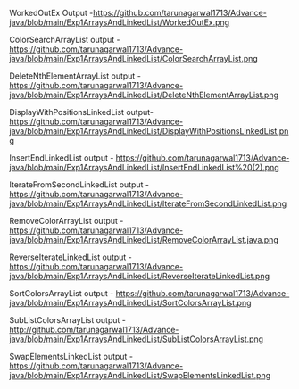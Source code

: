 WorkedOutEx Output -https://github.com/tarunagarwal1713/Advance-java/blob/main/Exp1ArraysAndLinkedList/WorkedOutEx.png

ColorSearchArrayList output -https://github.com/tarunagarwal1713/Advance-java/blob/main/Exp1ArraysAndLinkedList/ColorSearchArrayList.png

DeleteNthElementArrayList output - https://github.com/tarunagarwal1713/Advance-java/blob/main/Exp1ArraysAndLinkedList/DeleteNthElementArrayList.png

DisplayWithPositionsLinkedList output- https://github.com/tarunagarwal1713/Advance-java/blob/main/Exp1ArraysAndLinkedList/DisplayWithPositionsLinkedList.png

InsertEndLinkedList output - https://github.com/tarunagarwal1713/Advance-java/blob/main/Exp1ArraysAndLinkedList/InsertEndLinkedList%20(2).png

IterateFromSecondLinkedList output - https://github.com/tarunagarwal1713/Advance-java/blob/main/Exp1ArraysAndLinkedList/IterateFromSecondLinkedList.png

RemoveColorArrayList output - https://github.com/tarunagarwal1713/Advance-java/blob/main/Exp1ArraysAndLinkedList/RemoveColorArrayList.java.png

ReverseIterateLinkedList output - https://github.com/tarunagarwal1713/Advance-java/blob/main/Exp1ArraysAndLinkedList/ReverseIterateLinkedList.png

SortColorsArrayList output - https://github.com/tarunagarwal1713/Advance-java/blob/main/Exp1ArraysAndLinkedList/SortColorsArrayList.png

SubListColorsArrayList output - http://github.com/tarunagarwal1713/Advance-java/blob/main/Exp1ArraysAndLinkedList/SubListColorsArrayList.png

SwapElementsLinkedList output - https://github.com/tarunagarwal1713/Advance-java/blob/main/Exp1ArraysAndLinkedList/SwapElementsLinkedList.png



